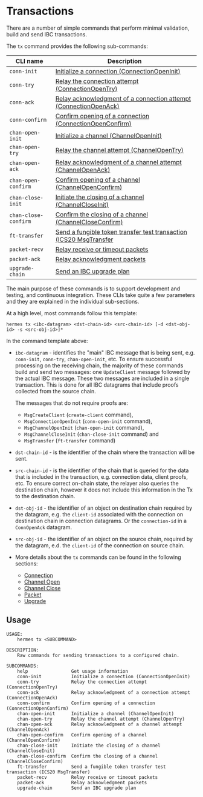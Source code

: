 # Transactions

There are a number of simple commands that perform minimal validation, build and send IBC transactions.

The `tx` command provides the following sub-commands:

| CLI name               | Description                                                                                                     |
| ---------------------- | --------------------------------------------------------------------------------------------------------------- |
| `conn-init`            | [Initialize a connection (ConnectionOpenInit)](./connection.md#connection-init)                            |
| `conn-try`             | [Relay the connection attempt (ConnectionOpenTry)](./connection.md#connection-try)                         |
| `conn-ack`             | [Relay acknowledgment of a connection attempt (ConnectionOpenAck)](./connection.md#connection-ack)         |
| `conn-confirm`         | [Confirm opening of a connection (ConnectionOpenConfirm)](./connection.md#connection-confirm)              |
| `chan-open-init`       | [Initialize a channel (ChannelOpenInit)](./channel-open.md#channel-open-init)                              |
| `chan-open-try`        | [Relay the channel attempt (ChannelOpenTry)](./channel-open.md#channel-open-try)                           |
| `chan-open-ack`        | [Relay acknowledgment of a channel attempt (ChannelOpenAck)](./channel-open.md#channel-open-ack)           |
| `chan-open-confirm`    | [Confirm opening of a channel (ChannelOpenConfirm)](./channel-open.md#channel-open-close)                  |
| `chan-close-init`      | [Initiate the closing of a channel (ChannelCloseInit)](./channel-close.md#channel-close-init)              |
| `chan-close-confirm`   | [Confirm the closing of a channel (ChannelCloseConfirm)](./channel-close.md#channel-close-confirm)         |
| `ft-transfer`          | [Send a fungible token transfer test transaction (ICS20 MsgTransfer](./packet.md#fungible-token-transfer)  |
| `packet-recv`          | [Relay receive or timeout packets](./packet.md#relay-receive-and-timeout-packets)                          |
| `packet-ack`           | [Relay acknowledgment packets](./packet.md#relay-acknowledgment-packets)                                   |
| `upgrade-chain`        | [Send an IBC upgrade plan](./upgrade.md)

The main purpose of these commands is to support development and testing, and continuous integration. These CLIs take quite a few parameters and they are explained in the individual sub-sections.

At a high level, most commands follow this template:

```shell
hermes tx <ibc-datagram> <dst-chain-id> <src-chain-id> [-d <dst-obj-id> -s <src-obj-id>]*
```

In the command template above:

- `ibc-datagram` - identifies the "main" IBC message that is being sent, e.g. `conn-init`, `conn-try`, `chan-open-init`, etc. To ensure successful processing on the receiving chain, the majority of these commands build and send two messages: one `UpdateClient` message followed by the actual IBC message. These two messages are included in a single transaction. This is done for all IBC datagrams that include proofs collected from the source chain.

    The messages that do not require proofs are:
    - `MsgCreateClient` (`create-client` command),
    - `MsgConnectionOpenInit` (`conn-open-init` command),
    - `MsgChannelOpenInit` (`chan-open-init` command),
    - `MsgChannelCloseInit` (`chan-close-init` command) and
    - `MsgTransfer` (`ft-transfer` command)

- `dst-chain-id` - is the identifier of the chain where the transaction will be sent.

- `src-chain-id` - is the identifier of the chain that is queried for the data that is included in the transaction, e.g. connection data, client proofs, etc. To ensure correct on-chain state, the relayer also queries the destination chain, however it does not include this information in the Tx to the destination chain.

- `dst-obj-id` - the identifier of an object on destination chain required by the datagram, e.g. the `client-id` associated with the connection on destination chain in connection datagrams. Or the `connection-id` in a `ConnOpenAck` datagram.

- `src-obj-id` - the identifier of an object on the source chain, required by the datagram, e.d. the `client-id` of the connection on source chain.

- More details about the `tx` commands can be found in the following sections:
     - [Connection](./connection.md)
     - [Channel Open](./channel-open.md)
     - [Channel Close](./channel-close.md)
     - [Packet](./packet.md)
     - [Upgrade](./upgrade.md)

## Usage

```shell
USAGE:
    hermes tx <SUBCOMMAND>

DESCRIPTION:
    Raw commands for sending transactions to a configured chain.

SUBCOMMANDS:
    help                Get usage information
    conn-init           Initialize a connection (ConnectionOpenInit)
    conn-try            Relay the connection attempt (ConnectionOpenTry)
    conn-ack            Relay acknowledgment of a connection attempt (ConnectionOpenAck)
    conn-confirm        Confirm opening of a connection (ConnectionOpenConfirm)
    chan-open-init      Initialize a channel (ChannelOpenInit)
    chan-open-try       Relay the channel attempt (ChannelOpenTry)
    chan-open-ack       Relay acknowledgment of a channel attempt (ChannelOpenAck)
    chan-open-confirm   Confirm opening of a channel (ChannelOpenConfirm)
    chan-close-init     Initiate the closing of a channel (ChannelCloseInit)
    chan-close-confirm  Confirm the closing of a channel (ChannelCloseConfirm)
    ft-transfer         Send a fungible token transfer test transaction (ICS20 MsgTransfer)
    packet-recv         Relay receive or timeout packets
    packet-ack          Relay acknowledgment packets
    upgrade-chain       Send an IBC upgrade plan
```
